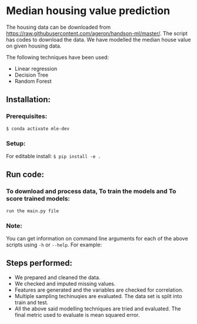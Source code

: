 # Median housing value prediction

The housing data can be downloaded from https://raw.githubusercontent.com/ageron/handson-ml/master/. The script has codes to download the data. We have modelled the median house value on given housing data.

The following techniques have been used:

 - Linear regression
 - Decision Tree
 - Random Forest

## Installation:
### Prerequisites:
`$ conda activate mle-dev`

### Setup:
For editable install:
`$ pip install -e .`

## Run code:
### To download and process data, To train the models and To score trained models:
`run the main.py file`

### Note:
You can get information on command line arguments for each of the above scripts using `-h` or `--help`. For example:

## Steps performed:
 - We prepared and cleaned the data.
 - We checked and imputed missing values.
 - Features are generated and the variables are checked for correlation.
 - Multiple sampling techinuqies are evaluated. The data set is split into train and test.
 - All the above said modelling techniques are tried and evaluated. The final metric used to evaluate is mean squared error.


